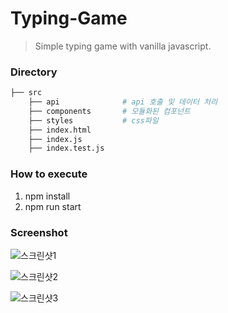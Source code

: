 # Typing-Game

> Simple typing game with vanilla javascript.

### Directory

```bash
├── src
    ├── api              # api 호출 및 데이터 처리
    ├── components       # 모듈화된 컴포넌트
    ├── styles           # css파일
    ├── index.html
    ├── index.js
    ├── index.test.js

```

### How to execute

1. npm install
2. npm run start

### Screenshot

![스크린샷1](https://user-images.githubusercontent.com/41982439/115958204-60c65500-a541-11eb-84e0-3f224c06332f.png)

![스크린샷2](https://user-images.githubusercontent.com/41982439/115958203-602dbe80-a541-11eb-9306-1d28624e77ad.png)

![스크린샷3](https://user-images.githubusercontent.com/41982439/115958200-5efc9180-a541-11eb-81e6-f03d331985a6.png)
